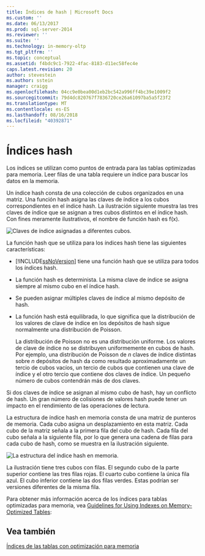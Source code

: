 ```yaml
---
title: Índices de hash | Microsoft Docs
ms.custom: ''
ms.date: 06/13/2017
ms.prod: sql-server-2014
ms.reviewer: ''
ms.suite: ''
ms.technology: in-memory-oltp
ms.tgt_pltfrm: ''
ms.topic: conceptual
ms.assetid: f4bdc9c1-7922-4fac-8183-d11ec58fec4e
caps.latest.revision: 20
author: stevestein
ms.author: sstein
manager: craigg
ms.openlocfilehash: 04cc9e0bea00d1eb2bc542a996ff4bc39e1009f2
ms.sourcegitcommit: 79d4dc820767f7836720ce26a61097ba5a5f23f2
ms.translationtype: MT
ms.contentlocale: es-ES
ms.lasthandoff: 08/16/2018
ms.locfileid: "40392871"
---
```

# <a name="hash-indexes"></a>Índices hash
  Los índices se utilizan como puntos de entrada para las tablas optimizadas para memoria. Leer filas de una tabla requiere un índice para buscar los datos en la memoria.  
  
 Un índice hash consta de una colección de cubos organizados en una matriz. Una función hash asigna las claves de índice a los cubos correspondientes en el índice hash. La ilustración siguiente muestra las tres claves de índice que se asignan a tres cubos distintos en el índice hash. Con fines meramente ilustrativos, el nombre de función hash es f(x).  
  
 ![Claves de índice asignadas a diferentes cubos. ](../../2014/database-engine/media/hekaton-tables-2.gif "Claves asignadas a diferentes cubos de índice.")  
  
 La función hash que se utiliza para los índices hash tiene las siguientes características:  
  
-   [!INCLUDE[ssNoVersion](../includes/ssnoversion-md.md)] tiene una función hash que se utiliza para todos los índices hash.  
  
-   La función hash es determinista. La misma clave de índice se asigna siempre al mismo cubo en el índice hash.  
  
-   Se pueden asignar múltiples claves de índice al mismo depósito de hash.  
  
-   La función hash está equilibrada, lo que significa que la distribución de los valores de clave de índice en los depósitos de hash sigue normalmente una distribución de Poisson.  
  
     La distribución de Poisson no es una distribución uniforme. Los valores de clave de índice no se distribuyen uniformemente en cubos de hash. Por ejemplo, una distribución de Poisson de *n* claves de índice distintas sobre *n* depósitos de hash da como resultado aproximadamente un tercio de cubos vacíos, un tercio de cubos que contienen una clave de índice y el otro tercio que contiene dos claves de índice. Un pequeño número de cubos contendrán más de dos claves.  
  
 Si dos claves de índice se asignan al mismo cubo de hash, hay un conflicto de hash. Un gran número de colisiones de valores hash puede tener un impacto en el rendimiento de las operaciones de lectura.  
  
 La estructura de índice hash en memoria consta de una matriz de punteros de memoria. Cada cubo asigna un desplazamiento en esta matriz. Cada cubo de la matriz señala a la primera fila del cubo de hash. Cada fila del cubo señala a la siguiente fila, por lo que genera una cadena de filas para cada cubo de hash, como se muestra en la ilustración siguiente.  
  
 ![La estructura del índice hash en memoria. ](../../2014/database-engine/media/hekaton-tables-3.gif "La estructura del índice hash en memoria.")  
  
 La ilustración tiene tres cubos con filas. El segundo cubo de la parte superior contiene las tres filas rojas. El cuarto cubo contiene la única fila azul. El cubo inferior contiene las dos filas verdes. Estas podrían ser versiones diferentes de la misma fila.  
  
 Para obtener más información acerca de los índices para tablas optimizadas para memoria, vea [Guidelines for Using Indexes on Memory-Optimized Tables](../relational-databases/in-memory-oltp/memory-optimized-tables.md):  
  
## <a name="see-also"></a>Vea también  
 [Índices de las tablas con optimización para memoria](../../2014/database-engine/indexes-on-memory-optimized-tables.md)  
  
  
